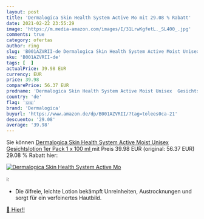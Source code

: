 ```yaml
---
layout: post
title: 'Dermalogica Skin Health System Active Mo mit 29.08 % Rabatt'
date: 2021-02-22 23:55:29
image: 'https://m.media-amazon.com/images/I/31LrwKgfetL._SL400_.jpg'
comments: true
category: ofertas
author: ring
slug: 'B001AZVRII-de Dermalogica Skin Health System Active Moist Unisex...'
sku: 'B001AZVRII-de'
tags: [  ]
actualPrice: 39.98 EUR
currency: EUR
price: 39.98
comparePrice: 56.37 EUR
prodname: 'Dermalogica Skin Health System Active Moist Unisex  Gesichtslotion  1er Pack  1 x 100 ml '
country: 'de'
flag: '🇩🇪'
brand: 'Dermalogica'
buyurl: 'https://www.amazon.de/dp/B001AZVRII/?tag=tolees0ca-21'
descuento: '29.08'
average: '39.98'
---
```


Sie können [Dermalogica Skin Health System Active Moist Unisex  Gesichtslotion  1er Pack  1 x 100 ml ](https://www.amazon.de/dp/B001AZVRII/?tag=tolees0ca-21) mit Preis 39.98 EUR (original: 56.37 EUR) 29.08 % Rabatt hier:

[![Dermalogica Skin Health System Active Mo](https://m.media-amazon.com/images/I/31LrwKgfetL._SL400_.jpg)](https://www.amazon.de/dp/B001AZVRII/?tag=tolees0ca-21)

ℹ️:

- Die ölfreie, leichte Lotion bekämpft Unreinheiten, Austrocknungen und sorgt für ein verfeinertes Hautbild.

[🛒 Hier!!](https://www.amazon.de/dp/B001AZVRII/?tag=tolees0ca-21)
